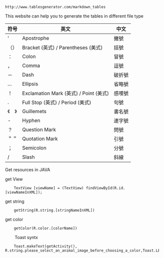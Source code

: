     http://www.tablesgenerator.com/markdown_tables
This website can help you to generate the tables in different file type   

| 符号   | 英文                                   | 中文   |
|--------|----------------------------------------|--------|
| '      | Apostrophe                             | 撇號   |
| （）   | Bracket (英式) / Parentheses (美式)    | 括號   |
| ：     | Colon                                  | 冒號   |
| ，     | Comma                                  | 逗號   |
| －     | Dash                                   | 破折號 |
| …      | Ellipsis                               | 省略號 |
| ！     | Exclamation Mark (英式) / Point (美式) | 感嘆號 |
| .      | Full Stop (英式) / Period (美式)       | 句號   |
| 《　》 | Guillemets                             | 書名號 |
| -      | Hyphen                                 | 連字號 |
| ？     | Question Mark                          | 問號   |
| ＂＂   | Quotation Mark                         | 引號   |
| ；     | Semicolon                              | 分號   |
| /      | Slash                                  | 斜線   |



Get resources in JAVA

get View

        TextView [viewName] = (TextView) findViewById(R.id.[viewNameInXML]);
get string

        getString(R.string.[stringNameInXML])
get color

        getColor(R.color.[colorName])
        
        
Toast syntx

        Toast.makeText(getActivity(), R.string.please_select_an_animal_image_before_choosing_a_color,Toast.LENGTH_LONG).show();
